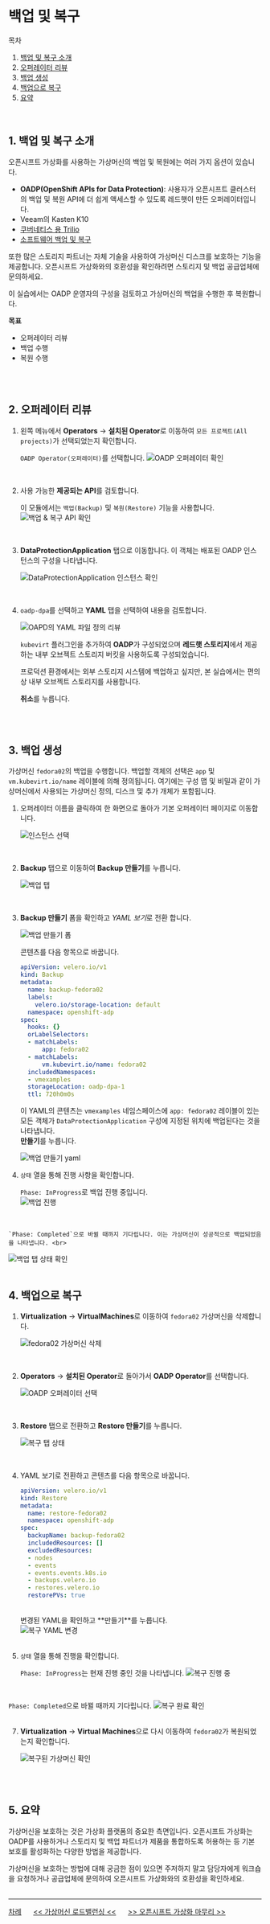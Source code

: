 # 백업 및 복구

목차
1. [백업 및 복구 소개](./backup_and_restore.md#1-백업-및-복구-소개)<br>
2. [오퍼레이터 리뷰](./backup_and_restore.md#2-오퍼레이터-리뷰)<br>
3. [백업 생성](./backup_and_restore.md#3-백업-생성)<br>
4. [백업으로 복구](./backup_and_restore.md#4-백업으로-복구)<br>
5. [요약](./backup_and_restore.md#5-요약)<br>
<br>

## 1. 백업 및 복구 소개

오픈시프트 가상화를 사용하는 가상머신의 백업 및 복원에는 여러 가지 옵션이 있습니다.

* **OADP(OpenShift APIs for Data Protection)**: 사용자가 오픈시프트 클러스터의 백업 및 복원 API에 더 쉽게 액세스할 수 있도록 레드햇이 만든 오퍼레이터입니다.
* Veeam의 Kasten K10
* [쿠버네티스 용 Trilio](https://docs.trilio.io/kubernetes/appendix/backup-and-restore-virtual-machine-running-on-openshift-virtualization)
* [소프트웨어 백업 및 복구](https://storware.eu/solutions/containers-backup-and-recovery/red-hat-openshift-backup-restore/)

또한 많은 스토리지 파트너는 자체 기술을 사용하여 가상머신 디스크를 보호하는 기능을 제공합니다. 오픈시프트 가상화와의 호환성을 확인하려면 스토리지 및 백업 공급업체에 문의하세요.

이 실습에서는 OADP 운영자의 구성을 검토하고 가상머신의 백업을 수행한 후 복원합니다.
<br>

**목표**
* 오퍼레이터 리뷰
* 백업 수행
* 복원 수행
<br>
<br>

## 2. 오퍼레이터 리뷰

1. 왼쪽 메뉴에서 **Operators** → **설치된 Operator**로 이동하여 `모든 프로젝트(All projects)`가 선택되었는지 확인합니다. 

   `OADP Operator(오퍼레이터)`를 선택합니다.
   <img src="new_images/163_oadp_operator.png" title="100px" alt="OADP 오퍼레이터 확인"> <br> 
<br>

2. 사용 가능한 **제공되는 API**를 검토합니다.

   이 모듈에서는 `백업(Backup)` 및 `복원(Restore)` 기능을 사용합니다.
   <img src="new_images/164_odap_details.png" title="100px" alt="백업 & 복구 API 확인"> <br> 
<br>

3. **DataProtectionApplication** 탭으로 이동합니다. 이 객체는 배포된 OADP 인스턴스의 구성을 나타냅니다.

   <img src="new_images/165_oadp_dpa.png" title="100px" alt="DataProtectionApplication 인스턴스 확인"> <br> 
<br>

4. `oadp-dpa`를 선택하고 **YAML** 탭을 선택하여 내용을 검토합니다.

   <img src="new_images/166_oadp_dpa_yaml.png" title="100px" alt="OAPD의 YAML 파일 정의 리뷰"> <br> 

   `kubevirt` 플러그인을 추가하여 **OADP**가 구성되었으며 **레드햇 스토리지**에서 제공하는 내부 오브젝트 스토리지 버킷을 사용하도록 구성되었습니다.

   프로덕션 환경에서는 외부 스토리지 시스템에 백업하고 싶지만, 본 실습에서는 편의상 내부 오브젝트 스토리지를 사용합니다.
   
   **취소**를 누릅니다.
<br>
<br>

## 3. 백업 생성

가상머신 `fedora02`의 백업을 수행합니다. 백업할 객체의 선택은 `app` 및 `vm.kubevirt.io/name` 레이블에 의해 정의됩니다. 여기에는 구성 맵 및 비밀과 같이 가상머신에서 사용되는 가상머신 정의, 디스크 및 추가 개체가 포함됩니다.

1. 오퍼레이터 이름을 클릭하여 한 화면으로 돌아가 기본 오퍼레이터 페이지로 이동합니다.

   <img src="new_images/167_installed_operator.png" title="100px" alt="인스턴스 선택"> <br>
<br>

2. **Backup** 탭으로 이동하여 **Backup 만들기**를 누릅니다.

   <img src="new_images/168_oadp_backup.png" title="100px" alt="백업 탭"> <br> 
<br>

3. **Backup 만들기** 폼을 확인하고 *YAML 보기*로 전환 합니다.

   <img src="new_images/169_oadp_yaml_view.png" title="100px" alt="백업 만들기 폼"> <br> 
   

   콘텐츠를 다음 항목으로 바꿉니다.
   ```yaml
   apiVersion: velero.io/v1
   kind: Backup
   metadata:
     name: backup-fedora02
     labels:
       velero.io/storage-location: default
     namespace: openshift-adp
   spec:
     hooks: {}
     orLabelSelectors:
     - matchLabels:
         app: fedora02
     - matchLabels:
         vm.kubevirt.io/name: fedora02
     includedNamespaces:
     - vmexamples
     storageLocation: oadp-dpa-1
     ttl: 720h0m0s
   ```

   이 YAML의 콘텐츠는 `vmexamples` 네임스페이스에 `app: fedora02` 레이블이 있는 모든 객체가 `DataProtectionApplication` 구성에 지정된 위치에 백업된다는 것을 나타냅니다. <br>
   **만들기**를 누릅니다.

   <img src="new_images/170_oadp_yaml_update.png" title="100px" alt="백업 만들기 yaml"> <br> 

5. `상태` 열을 통해 진행 사항을 확인합니다.

   `Phase: InProgress`로 백업 진행 중입니다. <br>
   <img src="new_images/171_oadp_backup_status.png" title="100px" alt="백업 진행"> <br>
<br>

    `Phase: Completed`으로 바뀔 때까지 기다립니다. 이는 가상머신이 성공적으로 백업되었음을 나타냅니다. <br>
   <img src="new_images/172_oadp_backup_complete.png" title="100px" alt="백업 탭 상태 확인"> <br>
<br>

## 4. 백업으로 복구

1. **Virtualization** → **VirtualMachines**로 이동하여 `fedora02` 가상머신을 삭제합니다.

   <img src="new_images/172_fedora02_vm_delete.png" title="100px" alt="fedora02 가상머신 삭제"> <br>
<br>

2. **Operators** → **설치된 Operator**로 돌아가서 **OADP Operator**를 선택합니다.

   <img src="new_images/173_return_oadp.png" title="100px" alt="OADP 오퍼레이터 선택"> <br> 
<br>

3. **Restore** 탭으로 전환하고 **Restore 만들기**를 누릅니다.

   <img src="new_images/174_odap_restore.png" title="100px" alt="복구 탭 상태"> <br> 
<br>

4. YAML 보기로 전환하고 콘텐츠를 다음 항목으로 바꿉니다.

   ```yaml
   apiVersion: velero.io/v1
   kind: Restore
   metadata:
     name: restore-fedora02
     namespace: openshift-adp
   spec:
     backupName: backup-fedora02
     includedResources: []
     excludedResources:
     - nodes
     - events
     - events.events.k8s.io
     - backups.velero.io
     - restores.velero.io
     restorePVs: true
   ```
   <br>
   변경된 YAML을 확인하고 **만들기**를 누릅니다.<br>
   <img src="new_images/174_odap_restore_yaml_update.png" title="100px" alt="복구 YAML 변경"> <br>
   <br>
   
5. `상태` 열을 통해 진행을 확인합니다. <br>

   `Phase: InProgress`는 현재 진행 중인 것을 나타냅니다.
   <img src="new_images/175_oadp_restore_status_2.png" title="100px" alt="복구 진행 중"> <br>
<br>
   
   `Phase: Completed`으로 바뀔 때까지 기다립니다.
   <img src="new_images/176_oadp_restore_complete.png" title="100px" alt="복구 완료 확인"> <br> 
<br>

7. **Virtualization** → **Virtual Machines**으로 다시 이동하여 `fedora02`가 복원되었는지 확인합니다.

   <img src="new_images/173_fedora02_restore.png" title="100px" alt="복구된 가상머신 확인"> <br> 
<br>
<br>

## 5. 요약

가상머신을 보호하는 것은 가상화 플랫폼의 중요한 측면입니다. 오픈시프트 가상화는 OADP를 사용하거나 스토리지 및 백업 파트너가 제품을 통합하도록 허용하는 등 기본 보호를 활성화하는 다양한 방법을 제공합니다. 

가상머신을 보호하는 방법에 대해 궁금한 점이 있으면 주저하지 말고 담당자에게 워크숍을 요청하거나 공급업체에 문의하여 오픈시프트 가상화와의 호환성을 확인하세요.
<br>
<br>

------
[차례](../README.md) &nbsp;&nbsp;&nbsp;&nbsp; [<< 가상머신 로드밸런싱 <<](./vm_load_balancing.md) &nbsp;&nbsp;&nbsp;&nbsp; [>> 오픈시프트 가상화 마무리 >>](./close.md)
